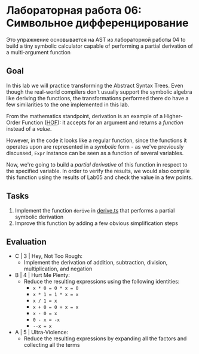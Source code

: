 # Лабораторная работа 06: Символьное дифференцирование

Это упражнение основывается на AST из лабораторной работы 04 to build a tiny symbolic calculator capable of performing a partial derivation of a multi-argument function

## Goal

In this lab we will practice transforming the Abstract Syntax Trees. Even though the real-world compilers don't usually support the symbolic algebra like deriving the functions, the transformations performed there do have a few similarities to the one implemented in this lab.

From the mathematics standpoint, derivation is an example of a Higher-Order Function ([HOF](https://en.wikipedia.org/wiki/Higher-order_function)): it accepts for an argument and returns a *function* instead of a *value*.  

However, in the code it looks like a regular function, since the functions it operates upon are represented in a *symbolic* form - as we've previously discussed, `Expr` instance can be seen as a function of several variables.

Now, we're going to build a *partial derivative* of this function in respect to the specified variable.
In order to verify the results, we would also compile this function using the results of Lab05 and check the value in a few points.

## Tasks

1. Implement the function `derive` in [derive.ts](src/derive.ts) that performs a partial symbolic derivation
2. Improve this function by adding a few obvious simplification steps

## Evaluation

- C | 3 | Hey, Not Too Rough:
  - Implement the derivation of addition, subtraction, division, multiplication, and negation
- B | 4 | Hurt Me Plenty:
  - Reduce the resulting expressions using the following identities:
    - `x * 0 = 0 * x = 0`
    - `x * 1 = 1 * x = x`
    - `x / 1 = x`
    - `x + 0 = 0 + x = x`
    - `x - 0 = x`
    - `0 - x = -x`
    - `--x = x`
- A | 5 | Ultra-Violence:
  - Reduce the resulting expressions by expanding all the factors and collecting all the terms
  
